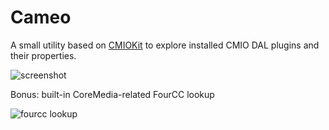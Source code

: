 # Cameo

A small utility based on [CMIOKit](https://github.com/lvsti/CMIOKit) to explore installed CMIO DAL plugins and their properties.

![screenshot](screenshot.png)

Bonus: built-in CoreMedia-related FourCC lookup

![fourcc lookup](fourcc.png)
